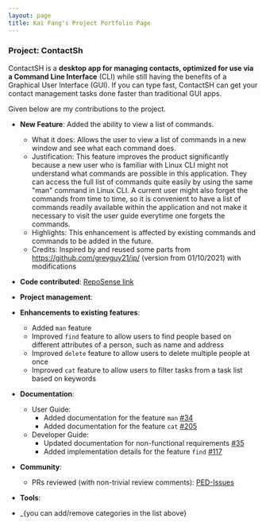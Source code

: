 ```yaml
---
layout: page
title: Kai Fang's Project Portfolio Page
---
```


### Project: ContactSh

ContactSH is a **desktop app for managing contacts, optimized for use via a Command Line Interface** (CLI) while still
having the benefits of a Graphical User Interface (GUI). If you can type fast, ContactSH can get your contact management
tasks done faster than traditional GUI apps.

Given below are my contributions to the project.

* **New Feature**: Added the ability to view a list of commands.
    * What it does: Allows the user to view a list of commands in a new window and see what each command does. 
    * Justification: This feature improves the product significantly because a new user who is familiar with Linux CLI might not understand what commands are possible in this application. They can access the full list of commands quite easily by using the same "man" command in Linux CLI. A current user might also forget the commands from time to time, so it is convenient to have a list of commands readily available within the application and not make it necessary to visit the user guide everytime one forgets the commands.
    * Highlights: This enhancement is affected by existing commands and commands to be added in the future.
    * Credits: Inspired by and reused some parts from https://github.com/greyguy21/ip/ (version from 01/10/2021) with modifications

* **Code contributed**:
[RepoSense link](https://nus-cs2103-ay2122s1.github.io/tp-dashboard/?search=kflim&sort=groupTitle&sortWithin=title&timeframe=commit&mergegroup=&groupSelect=groupByRepos&breakdown=true&checkedFileTypes=docs~functional-code~test-code~other&since=2021-09-17)

* **Project management**:

* **Enhancements to existing features**:
    * Added `man` feature
    * Improved `find` feature to allow users to find people based on different attributes of a person, such as name and address
    * Improved `delete` feature to allow users to delete multiple people at once
    * Improved `cat` feature to allow users to filter tasks from a task list based on keywords

* **Documentation**:
    * User Guide:
        * Added documentation for the feature `man` [\#34](https://github.com/AY2122S1-CS2103T-W10-1/tp/pull/34)
        * Added documentation for the feature `cat` [\#205](https://github.com/AY2122S1-CS2103T-W10-1/tp/pull/205)
    * Developer Guide:
        * Updated documentation for non-functional requirements [\#35](https://github.com/AY2122S1-CS2103T-W10-1/tp/pull/35)
        * Added implementation details for the feature `find` [\#117](https://github.com/AY2122S1-CS2103T-W10-1/tp/pull/117)

* **Community**:
    * PRs reviewed (with non-trivial review comments): [PED-Issues](https://github.com/kflim/ped/issues)

* **Tools**:

* _{you can add/remove categories in the list above}
